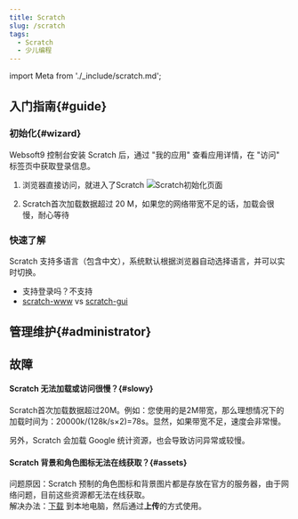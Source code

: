 ```yaml
---
title: Scratch
slug: /scratch
tags:
  - Scratch
  - 少儿编程
---
```


import Meta from './_include/scratch.md';

<Meta name="meta" />

## 入门指南{#guide}

### 初始化{#wizard}

Websoft9 控制台安装 Scratch 后，通过 "我的应用" 查看应用详情，在 "访问" 标签页中获取登录信息。  

1. 浏览器直接访问，就进入了Scratch
   ![Scratch初始化页面](https://libs.websoft9.com/Websoft9/DocsPicture/zh/scratch/scratch-gui-websoft9.png)

2. Scratch首次加载数据超过 20 M，如果您的网络带宽不足的话，加载会很慢，耐心等待

### 快速了解

Scratch 支持多语言（包含中文），系统默认根据浏览器自动选择语言，并可以实时切换。

- 支持登录吗？不支持
- [scratch-www](https://github.com/LLK/scratch-www) vs [scratch-gui](https://github.com/LLK/scratch-gui)


## 管理维护{#administrator}

## 故障

#### Scratch 无法加载或访问很慢？{#slowy}

Scratch首次加载数据超过20M。例如：您使用的是2M带宽，那么理想情况下的加载时间为：20000k/(128k/s×2)=78s。显然，如果带宽不足，速度会非常慢。  

另外，Scratch 会加载 Google 统计资源，也会导致访问异常或较慢。  

#### Scratch 背景和角色图标无法在线获取？{#assets}

问题原因：Scratch 预制的角色图标和背景图片都是存放在官方的服务器，由于网络问题，目前这些资源都无法在线获取。  
解决办法：[下载](https://libs.websoft9.com/apps/scratch/asset.zip) 到本地电脑，然后通过**上传**的方式使用。 